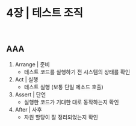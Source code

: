 # 4장 | 테스트 조직

<br>

## AAA

1. Arrange | 준비
    - 테스트 코드를 실행하기 전 시스템의 상태를 확인
2. Act | 실행
    - 테스트 실행 (보통 단일 메소드 호출)
3. Assert | 단언
    - 실행한 코드가 기대한 대로 동작하는지 확인
4. After | 사후
    - 자원 할당이 잘 정리되었는지 확인
  
